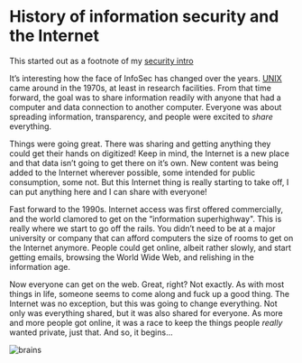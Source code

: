 # History of information security and the Internet

This started out as a footnote of my [security intro](../security)

It’s interesting how the face of InfoSec has changed over the years.  [UNIX](../unix) came around in the 1970s, at least in research facilities.  From that time forward, the goal was to share information readily with anyone that had a computer and data connection to another computer.  Everyone was about spreading information, transparency, and people were excited to *share* everything.  

Things were going great.  There was sharing and getting anything they could get their hands on digitized!  Keep in mind, the Internet is a new place and that data isn’t going to get there on it’s own.  New content was being added to the Internet wherever possible, some intended for public consumption, some not.  But this Internet thing is really starting to take off, I can put anything here and I can share with everyone!  

Fast forward to the 1990s.  Internet access was first offered commercially, and the world clamored to get on the “information superhighway".  This is really where we start to go off the rails.  You didn’t need to be at a major university or company that can afford computers the size of rooms to get on the Internet anymore.  People could get online, albeit rather slowly, and start getting emails, browsing the World Wide Web, and relishing in the information age.

Now everyone can get on the web.  Great, right?  Not exactly.  As with most things in life, someone seems to come along and fuck up a good thing.  The Internet was no exception, but this was going to change everything.  Not only was everything shared, but it was also shared for everyone.  As more and more people got online, it was a race to keep the things people *really* wanted private, just that.  And so, it begins...

![brains](<../../.gitbook/assets/brains.png>)